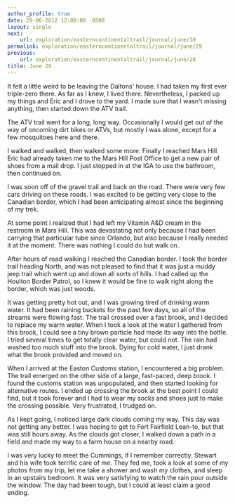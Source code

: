 ```yaml
---
author_profile: true
date: 29-06-2012 12:00:00 -0500
layout: single
next:
    url: exploration/easterncontinentaltrail/journal/june/30
permalink: exploration/easterncontinentaltrail/journal/june/29
previous:
    url: exploration/easterncontinentaltrail/journal/june/28
title: June 29
---
```

It felt a little weird to be leaving the Daltons' house. I had taken my first ever triple-zero there. As far as I knew, I lived there. Nevertheless, I packed up my things and Eric and I drove to the yard. I made sure that I wasn't missing anything, then started down the ATV trail.

The ATV trail went for a long, long way. Occasionally I would get out of the way of oncoming dirt bikes or ATVs, but mostly I was alone, except for a few mosquitoes here and there.

I walked and walked, then walked some more. Finally I reached Mars Hill. Eric had already taken me to the Mars Hill Post Office to get a new pair of shoes from a mail drop. I just stopped in at the IGA to use the bathroom, then continued on.

I was soon off of the gravel trail and back on the road. There were very few cars driving on these roads. I was excited to be getting very close to the Canadian border, which I had been anticipating almost since the beginning of my trek.

At some point I realized that I had left my Vitamin A&D cream in the restroom in Mars Hill. This was devastating not only because I had been carrying that particular tube since Orlando, but also because I really needed it at the moment. There was nothing I could do but walk on.

After hours of road walking I reached the Canadian border. I took the border trail heading North, and was not pleased to find that it was just a muddy jeep trail which went up and down all sorts of hills. I had called up the Houlton Border Patrol, so I knew it would be fine to walk right along the border, which was just woods.

It was getting pretty hot out, and I was growing tired of drinking warm water. It had been raining buckets for the past few days, so all of the streams were flowing fast. The trail crossed over a fast brook, and I decided to replace my warm water. When I took a look at the water I gathered from this brook, I could see a tiny brown particle had made its way into the bottle. I tried several times to get totally clear water, but could not. The rain had washed too much stuff into the brook. Dying for cold water, I just drank what the brook provided and moved on.

When I arrived at the Easton Customs station, I encountered a big problem. The trail emerged on the other side of a large, fast-paced, deep brook. I found the customs station was unpopulated, and then started looking for alternative routes. I ended up crossing the brook at the best point I could find, but it took forever and I had to wear my socks and shoes just to make the crossing possible. Very frustrated, I trudged on.

As I kept going, I noticed large dark clouds coming my way. This day was not getting any better. I was hoping to get to Fort Fairfield Lean-to, but that was still hours away. As the clouds got closer, I walked down a path in a field and made my way to a farm house on a nearby road.

I was very lucky to meet the Cummings, if I remember correctly. Stewart and his wife took terrific care of me. They fed me, took a look at some of my photos from my trip, let me take a shower and wash my clothes, and sleep in an upstairs bedroom. It was very satisfying to watch the rain pour outside the window. The day had been tough, but I could at least claim a good ending.